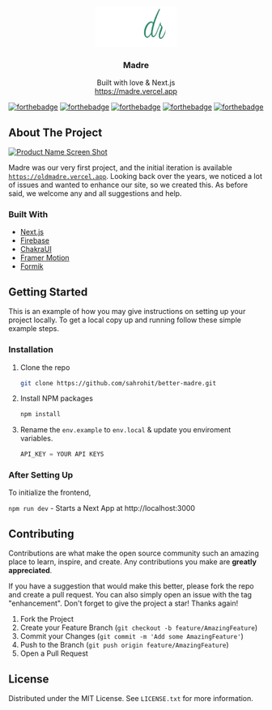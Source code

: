 <!-- PROJECT LOGO -->
<br />
<div align="center">
  <a href="https://github.com/github_username/repo_name">
    <img src="./public/Madre_dark.svg" alt="Logo" width="160" height="80">
  </a>

<h3 align="center">Madre</h3>

  <p align="center">
    Built with love & Next.js
    <br />
    <a href="https://madre.vercel.app">https://madre.vercel.app</a>

[![forthebadge](https://forthebadge.com/images/badges/built-with-love.svg)](https://forthebadge.com)
[![forthebadge](https://forthebadge.com/images/badges/0-percent-optimized.svg)](https://forthebadge.com)
[![forthebadge](https://forthebadge.com/images/badges/built-with-grammas-recipe.svg)](https://forthebadge.com)
[![forthebadge](https://forthebadge.com/images/badges/powered-by-electricity.svg)](https://forthebadge.com)
[![forthebadge](https://forthebadge.com/images/badges/made-with-javascript.svg)](https://forthebadge.com)


</div>

## About The Project

[![Product Name Screen Shot](https://shot.screenshotapi.net/screenshot?token=SYFRG8T-XWFMK5V-PGRW10V-VTR9YYG&url=https%3A%2F%2Fmadre.vercel.app&width=1536&height=722&full_page=true&output=image&file_type=webp&lazy_load=true&dark_mode=true&wait_for_event=domcontentloaded&delay=5000&ttl=86400)](https://madre.vercel.app)

Madre was our very first project, and the initial iteration is available [`https://oldmadre.vercel.app`](https://oldmadre.vercel.app). Looking back over the years, we noticed a lot of issues and wanted to enhance our site, so we created this. As before said, we welcome any and all suggestions and help.

### Built With

-   [Next.js](https://nextjs.org/)
-   [Firebase](https://firebase.google.com/)
-   [ChakraUI](https://chakra-ui.com/)
-   [Framer Motion](https://www.framer.com/motion/)
-   [Formik](https://formik.org/)

<!-- GETTING STARTED -->

## Getting Started

This is an example of how you may give instructions on setting up your project locally.
To get a local copy up and running follow these simple example steps.

### Installation

1. Clone the repo
    ```sh
    git clone https://github.com/sahrohit/better-madre.git
    ```
2. Install NPM packages
    ```sh
    npm install
    ```
3. Rename the `env.example` to `env.local` & update you enviroment variables.
    ```js
    API_KEY = YOUR API KEYS
    ```

### After Setting Up

To initialize the frontend,

`npm run dev` - Starts a Next App at http://localhost:3000

<!-- ROADMAP -->
<!--
## Roadmap

-   [] Feature 1
-   [] Feature 2
-   [] Feature 3
    -   [] Nested Feature

See the [open issues](https://github.com/github_username/repo_name/issues) for a full list of proposed features (and known issues). -->

<!-- CONTRIBUTING -->

## Contributing

Contributions are what make the open source community such an amazing place to learn, inspire, and create. Any contributions you make are **greatly appreciated**.

If you have a suggestion that would make this better, please fork the repo and create a pull request. You can also simply open an issue with the tag "enhancement".
Don't forget to give the project a star! Thanks again!

1. Fork the Project
2. Create your Feature Branch (`git checkout -b feature/AmazingFeature`)
3. Commit your Changes (`git commit -m 'Add some AmazingFeature'`)
4. Push to the Branch (`git push origin feature/AmazingFeature`)
5. Open a Pull Request

<!-- LICENSE -->

## License

Distributed under the MIT License. See `LICENSE.txt` for more information.

<!-- CONTACT -->
